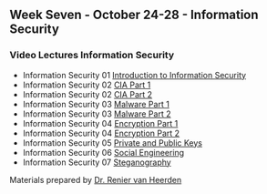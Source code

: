 ## Week Seven - October 24-28 - Information Security

### Video Lectures Information Security

* Information Security 01 [Introduction to Information Security](https://vimeo.com/614283613)
* Information Security 02 [CIA Part 1](https://vimeo.com/614285020)
* Information Security 02 [CIA Part 2](https://vimeo.com/614286235)
* Information Security 03 [Malware Part 1](https://vimeo.com/614287526)
* Information Security 03 [Malware Part 2](https://vimeo.com/614288824)
* Information Security 04 [Encryption Part 1](https://vimeo.com/614289643)
* Information Security 04 [Encryption Part 2](https://vimeo.com/614291348)
* Information Security 05 [Private and Public Keys](https://vimeo.com/614293116)
* Information Security 06 [Social Engineering](https://vimeo.com/614295074)
* Information Security 07 [Steganography](https://vimeo.com/614297402)

                                                      
Materials prepared by [Dr. Renier van Heerden](https://cs.uwc.ac.za/dr-renier-van-heerden/)
